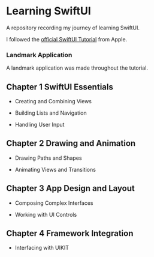 # Learning SwiftUI

A repository recording my journey of learning SwiftUI.

I followed the [official SwiftUI Tutorial](https://developer.apple.com/tutorials/swiftui) from Apple.

### Landmark Application
A landmark application was made throughout the tutorial.

## Chapter 1 SwiftUI Essentials

* Creating and Combining Views

* Building Lists and Navigation

* Handling User Input

## Chapter 2 Drawing and Animation

* Drawing Paths and Shapes

* Animating Views and Transitions

## Chapter 3 App Design and Layout

* Composing Complex Interfaces

* Working with UI Controls

## Chapter 4 Framework Integration

* Interfacing with UIKIT






